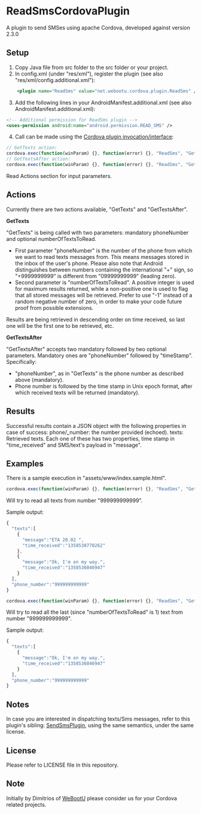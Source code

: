 ReadSmsCordovaPlugin
====================

A plugin to send SMSes using apache Cordova, developed against version 2.3.0

Setup
-----

1. Copy Java file from src folder to the src folder or your project.
2. In config.xml (under "res/xml"), register the plugin (see also "res/xml/config.additional.xml"):

```xml
    <plugin name="ReadSms" value="net.webootu.cordova.plugin.ReadSms" />
```

3. Add the following lines in your AndroidManifest.additional.xml (see also AndroidManifest.additional.xml):

```xml
<!-- Additional permission for ReadSms plugin -->
<uses-permission android:name="android.permission.READ_SMS" />
```

4. Call can be made using the [Cordova plugin invocation/interface](http://docs.phonegap.com/en/2.3.0/guide_plugin-development_index.md.html#Plugin%20Development%20Guide):

```javascript
// GetTexts action:
cordova.exec(function(winParam) {}, function(error) {}, "ReadSms", "GetTexts", [phoneNumber, numberOfTextsToRead]);
// GetTextsAfter action:
cordova.exec(function(winParam) {}, function(error) {}, "ReadSms", "GetTextsAfter", [phoneNumber, timeStamp]);
```

Read Actions section for input parameters.

Actions
-------
Currently there are two actions available, "GetTexts" and "GetTextsAfter".

**GetTexts**

"GetTexts" is being called with two parameters: mandatory phoneNumber and optional numberOfTextsToRead.
* First parameter "phoneNumber" is the number of the phone from which we want to read texts messages from. This means messages stored in the inbox of the user's phone.  Please also note that Android distinguishes between numbers containing the international "+" sign, so "+9999999999" is different from "09999999999" (leading zero).
* Second parameter is "numberOfTextsToRead". A positive integer is used for maximum results returned, while a non-positive one is used to flag that all stored messages will be retrieved. Prefer to use "-1" instead of a random negative number of zero, in order to make your code future proof from possible extensions.

Results are being retrieved in descending order on time received, so last one will be the first one to be retrieved, etc.

**GetTextsAfter**

"GetTextsAfter" accepts two mandatory followed by two optional parameters. Mandatory ones are "phoneNumber" followed by "timeStamp". Specifically:
* "phoneNumber", as in "GetTexts" is the phone number as described above (mandatory).
* Phone number is followed by the time stamp in Unix epoch format, after which received texts will be returned (mandatory).

Results
-------

Successful results contain a JSON object with the following properties in case of success:
phone/_number: the number provided (echoed).
texts: Retrieved texts. Each one of these has two properties, time stamp in "time_received" and SMS/text's payload in "message".

Examples
--------

There is a sample execution in "assets/www/index.sample.html".

```javascript
cordova.exec(function(winParam) {}, function(error) {}, "ReadSms", "GetTexts", ["999999999999", -1]);
```

Will try to read all texts from number "999999999999".

Sample output:

```javascript
{
  "texts":[
    {
      "message":"ETA 20.02 ",
      "time_received":"1358538770262"
    },
    {
      "message":"Ok, I'm on my way.",
      "time_received":"1358536046947"
    }
  ],
  "phone_number":"999999999999"
}
```

```javascript
cordova.exec(function(winParam) {}, function(error) {}, "ReadSms", "GetTexts", ["999999999999", 1]);
```

Will try to read all the last (since "numberOfTextsToRead" is 1) text from number "999999999999".

Sample output:

```javascript
{
  "texts":[
    {
      "message":"Ok, I'm on my way.",
      "time_received":"1358536046947"
    }
  ],
  "phone_number":"999999999999"
}
```

Notes
-----

In case you are interested in dispatching texts/Sms messages, refer to this plugin's sibling: [SendSmsPlugin](https://github.com/dimitrismistriotis/SendSmsCordovaPlugin), using the same semantics, under the same license.

License
-------
Please refer to LICENSE file in this repository.

Note
----
Initially by Dimitrios of [WeBootU](http://www.webootu.com) please consider us for your Cordova related projects.

